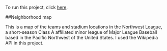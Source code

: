 To run this project, click [here](https://aerosmith3430.github.io/neighborhood-map-project).

##Neighborhood map

This is a map of the teams and stadium locations in the Northwest League, a short-season Class A affiliated minor league of Major League Baseball based in the Pacific Northwest of the United States.  I used the Wikipedia API in this project.